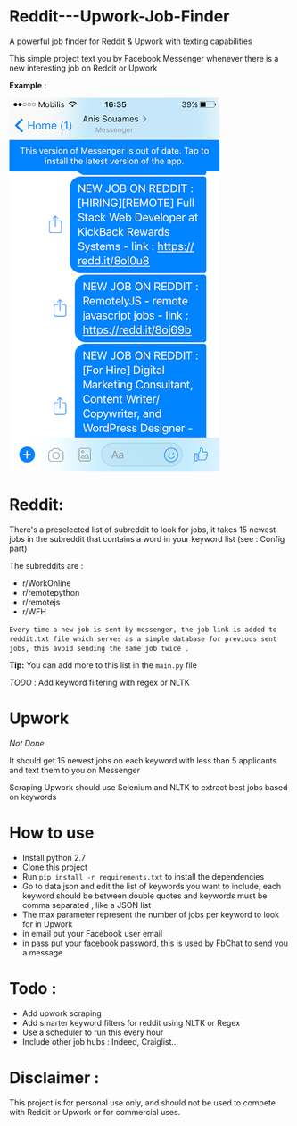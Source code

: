 # Reddit---Upwork-Job-Finder
A powerful job finder for Reddit &amp; Upwork with texting capabilities

This simple project text you by Facebook Messenger whenever there is a new interesting job on Reddit or Upwork

**Example** : 

![Alt text](example.png "Title")

# Reddit:
There's a preselected list of subreddit to look for jobs, it takes 15 newest jobs in the subreddit that contains a word in your keyword list (see : Config part)

The subreddits are : 
- r/WorkOnline
- r/remotepython
- r/remotejs
- r/WFH

`Every time a new job is sent by messenger, the job link is added to reddit.txt file which serves as a simple database for previous sent jobs, this avoid sending the same job twice .`

**Tip:** You can add more to this list in the `main.py` file

*TODO* : Add keyword filtering with regex or NLTK

# Upwork
*Not Done*

It should get 15 newest jobs on each keyword with less than 5 applicants and text them to you on Messenger

Scraping Upwork should use Selenium and NLTK to extract best jobs based on keywords

# How to use

- Install python 2.7
- Clone this project
- Run `pip install -r requirements.txt` to install the dependencies
- Go to data.json and edit the list of keywords you want to include, each keyword should be between double quotes and keywords must be comma separated , like a JSON list
- The max parameter represent the number of jobs per keyword to look for in Upwork
- in email put your Facebook user email
- in pass put your facebook password, this is used by FbChat to send you a message

# Todo :

- Add upwork scraping
- Add smarter keyword filters for reddit using NLTK or Regex
- Use a scheduler to run this every hour
- Include other job hubs : Indeed, Craiglist...


# Disclaimer : 

This project is for personal use only, and should not be used to compete with Reddit or Upwork or for commercial uses.
